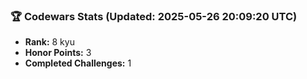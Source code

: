 ### 🏆 Codewars Stats (Updated: 2025-05-26 20:09:20 UTC)

- **Rank:** 8 kyu
- **Honor Points:** 3
- **Completed Challenges:** 1
